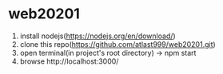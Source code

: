 # web20201
1. install nodejs(https://nodejs.org/en/download/)
2. clone this repo(https://github.com/atlast999/web20201.git)
3. open terminal(in project's root directory) -> npm start
4. browse http://localhost:3000/
